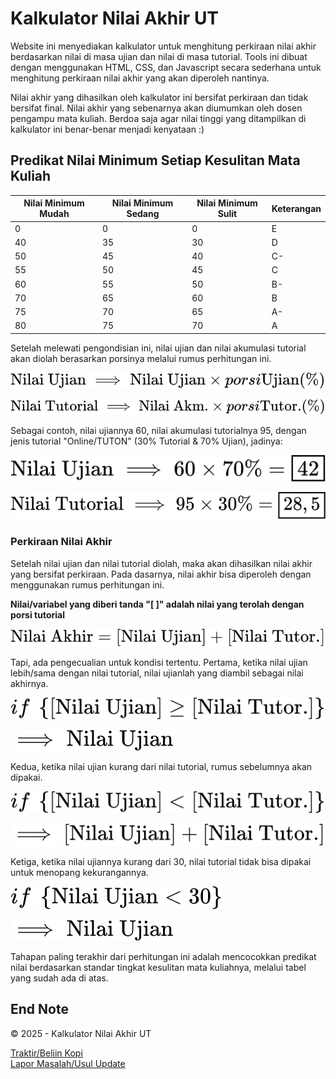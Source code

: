 # Kalkulator Nilai Akhir UT

Website ini menyediakan kalkulator untuk menghitung perkiraan nilai akhir berdasarkan nilai di masa ujian dan nilai di masa tutorial. Tools ini dibuat dengan menggunakan HTML, CSS, dan Javascript secara sederhana untuk menghitung perkiraan nilai akhir yang akan diperoleh nantinya.

Nilai akhir yang dihasilkan oleh kalkulator ini bersifat perkiraan dan tidak bersifat final. Nilai akhir yang sebenarnya akan diumumkan oleh dosen pengampu mata kuliah. Berdoa saja agar nilai tinggi yang ditampilkan di kalkulator ini benar-benar menjadi kenyataan :)

## Predikat Nilai Minimum Setiap Kesulitan Mata Kuliah

| Nilai Minimum Mudah | Nilai Minimum Sedang | Nilai Minimum Sulit | Keterangan |
|---------------------|----------------------|---------------------|------------|
| 0                   | 0                    | 0                   | E          |
| 40                  | 35                   | 30                  | D          |
| 50                  | 45                   | 40                  | C-         |
| 55                  | 50                   | 45                  | C          |
| 60                  | 55                   | 50                  | B-         |
| 70                  | 65                   | 60                  | B          |
| 75                  | 70                   | 65                  | A-         |
| 80                  | 75                   | 70                  | A          |

Setelah melewati pengondisian ini, nilai ujian dan nilai akumulasi tutorial akan diolah berasarkan porsinya melalui rumus perhitungan ini.

![Rumus Nilai Ujian dengan Porsi Tutorial](./images/rumus/nilaiUjian-tutorial.svg)

![Rumus Nilai Tutorial dengan Porsi Tutorial](./images/rumus/nilaiTutorial-tutorial.svg)

Sebagai contoh, nilai ujiannya 60, nilai akumulasi tutorialnya 95, dengan jenis tutorial "Online/TUTON" (30% Tutorial & 70% Ujian), jadinya:

![Contoh Nilai Ujian dengan Porsi Tutorial](./images/rumus/nilaiUjian-tutorial-contoh.svg)

![Contoh Nilai Tutorial dengan Porsi Tutorial](./images/rumus/nilaiTutorial-tutorial-contoh.svg)

### Perkiraan Nilai Akhir

Setelah nilai ujian dan nilai tutorial diolah, maka akan dihasilkan nilai akhir yang bersifat perkiraan. Pada dasarnya, nilai akhir bisa diperoleh dengan menggunakan rumus perhitungan ini.

**Nilai/variabel yang diberi tanda "[ ]" adalah nilai yang terolah dengan porsi tutorial**

![Rumus Nilai Akhir](./images/rumus/nilaiAkhir.svg)

Tapi, ada pengecualian untuk kondisi tertentu. Pertama, ketika nilai ujian lebih/sama dengan nilai tutorial, nilai ujianlah yang diambil sebagai nilai akhirnya.

![Ketika Nilai Ujian >= Nilai Tutorial](./images/rumus/nilaiAkhir-gedeUjian.svg)

![Nilai Ujian >= Nilai Tutorial](./images/rumus/nilaiAkhir-gedeUjian1.svg)

Kedua, ketika nilai ujian kurang dari nilai tutorial, rumus sebelumnya akan dipakai.

![Ketika Nilai Ujian < Nilai Tutorial](./images/rumus/nilaiAkhir-kecilUjian.svg)

![Nilai Ujian < Nilai Tutorial](./images/rumus/nilaiAkhir-kecilUjian1.svg)

Ketiga, ketika nilai ujiannya kurang dari 30, nilai tutorial tidak bisa dipakai untuk menopang kekurangannya.

![Ketika Nilai Ujian < 30](./images/rumus/nilaiAkhir-kecil.svg)

![Nilai Ujian < 30](./images/rumus/nilaiAkhir-kecil1.svg)

Tahapan paling terakhir dari perhitungan ini adalah mencocokkan predikat nilai berdasarkan standar tingkat kesulitan mata kuliahnya, melalui tabel yang sudah ada di atas.


## End Note

&copy; 2025 - Kalkulator Nilai Akhir UT

[Traktir/Beliin Kopi](https://trakteer.id/yoeru-san/tip)  
[Lapor Masalah/Usul Update](https://github.com/yoelwep13578/kalkulator-nilai-akhir-UT/issues)
